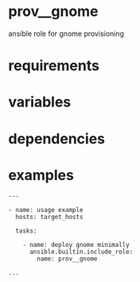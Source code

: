 # prov__gnome
ansible role for gnome provisioning
# requirements
# variables
# dependencies
# examples
```
---

- name: usage example
  hosts: target_hosts

  tasks:

    - name: deploy gnome minimally
      ansible.builtin.include_role:
        name: prov__gnome

...
```
